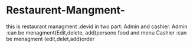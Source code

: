 # Restaurent-Mangment-
this is restaurant managment .devid in two part: Admin and cashier.
Admin :can be menagment(Edit,delete, add)persone food and menu
Cashier :can be menagment (edit,delet,add)order
